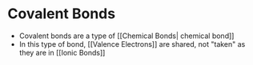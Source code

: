 # Covalent Bonds


- Covalent bonds are a type of [[Chemical Bonds| chemical bond]]
- In this type of bond, [[Valence Electrons]] are shared, not "taken" as they are in [[Ionic Bonds]]

